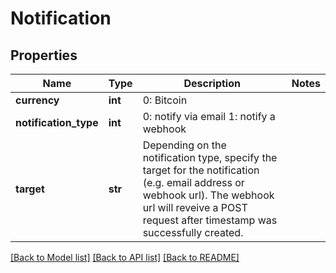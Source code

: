 # Notification

## Properties
Name | Type | Description | Notes
------------ | ------------- | ------------- | -------------
**currency** | **int** | 0: Bitcoin | 
**notification_type** | **int** | 0: notify via email  1: notify a webhook | 
**target** | **str** | Depending on the notification type, specify the target for the notification (e.g. email address or webhook url). The webhook url will reveive a POST request after timestamp was successfully created. | 

[[Back to Model list]](../README.md#documentation-for-models) [[Back to API list]](../README.md#documentation-for-api-endpoints) [[Back to README]](../README.md)



